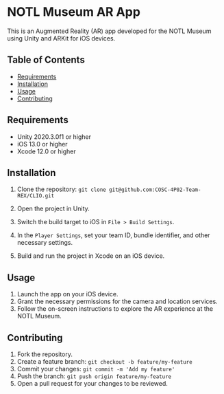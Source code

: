 # NOTL Museum AR App

This is an Augmented Reality (AR) app developed for the NOTL Museum using Unity and ARKit for iOS devices.

## Table of Contents

- [Requirements](#requirements)
- [Installation](#installation)
- [Usage](#usage)
- [Contributing](#contributing)


## Requirements

- Unity 2020.3.0f1 or higher
- iOS 13.0 or higher
- Xcode 12.0 or higher

## Installation

1. Clone the repository:
```git clone git@github.com:COSC-4P02-Team-REX/CLIO.git```

2. Open the project in Unity.

3. Switch the build target to iOS in `File > Build Settings`.

4. In the `Player Settings`, set your team ID, bundle identifier, and other necessary settings.

5. Build and run the project in Xcode on an iOS device.

## Usage

1. Launch the app on your iOS device.
2. Grant the necessary permissions for the camera and location services.
3. Follow the on-screen instructions to explore the AR experience at the NOTL Museum.

## Contributing

1. Fork the repository.
2. Create a feature branch: `git checkout -b feature/my-feature`
3. Commit your changes: `git commit -m 'Add my feature'`
4. Push the branch: `git push origin feature/my-feature`
5. Open a pull request for your changes to be reviewed.


